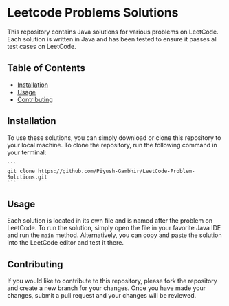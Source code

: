 # Leetcode Problems Solutions

This repository contains Java solutions for various problems on LeetCode. Each solution is written in Java and has been tested to ensure it passes all test cases on LeetCode.


## Table of Contents

- [Installation](#installation)
- [Usage](#usage)
- [Contributing](#contributing)

## Installation

To use these solutions, you can simply download or clone this repository to your local machine. To clone the repository, run the following command in your terminal:

<pre><code>```
git clone https://github.com/Piyush-Gambhir/LeetCode-Problem-Solutions.git
```</code></pre>

## Usage

Each solution is located in its own file and is named after the problem on LeetCode. To run the solution, simply open the file in your favorite Java IDE and run the `main` method. Alternatively, you can copy and paste the solution into the LeetCode editor and test it there.

## Contributing

If you would like to contribute to this repository, please fork the repository and create a new branch for your changes. Once you have made your changes, submit a pull request and your changes will be reviewed.
